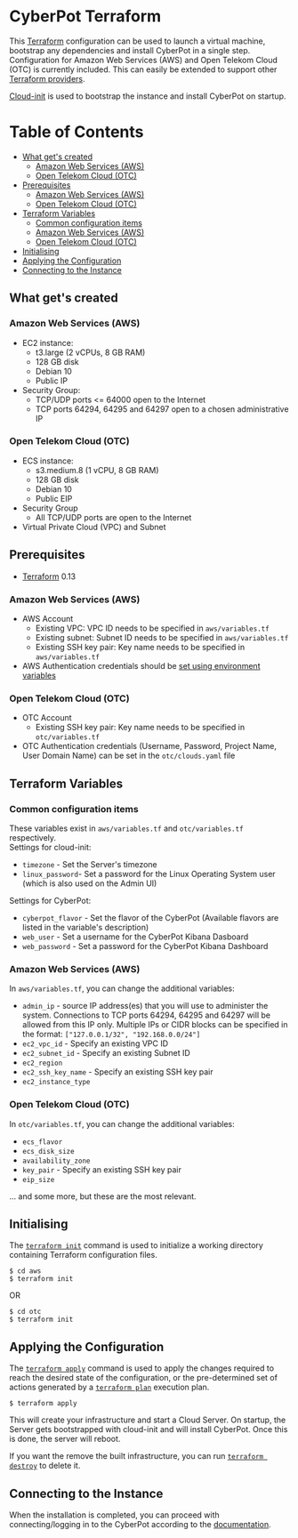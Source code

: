 # CyberPot Terraform
This [Terraform](https://www.terraform.io/) configuration can be used to launch a virtual machine, bootstrap any dependencies and install CyberPot in a single step.  
Configuration for Amazon Web Services (AWS) and Open Telekom Cloud (OTC) is currently included.
This can easily be extended to support other [Terraform providers](https://registry.terraform.io/browse/providers?category=public-cloud%2Ccloud-automation%2Cinfrastructure).

[Cloud-init](https://cloudinit.readthedocs.io/en/latest/) is used to bootstrap the instance and install CyberPot on startup.

# Table of Contents
- [What get's created](#what-created)
  - [Amazon Web Services (AWS)](#what-created-aws)
  - [Open Telekom Cloud (OTC)](#what-created-otc)
- [Prerequisites](#pre)
  - [Amazon Web Services (AWS)](#pre-aws)
  - [Open Telekom Cloud (OTC)](#pre-otc)
- [Terraform Variables](#variables)
  - [Common configuration items](#variables-common)
  - [Amazon Web Services (AWS)](#variables-aws)
  - [Open Telekom Cloud (OTC)](#variables-otc)
- [Initialising](#initialising)
- [Applying the Configuration](#applying)
- [Connecting to the Instance](#connecting)

<a name="what-created"></a>
## What get's created

<a name="what-created-aws"></a>
### Amazon Web Services (AWS)
* EC2 instance:
  * t3.large (2 vCPUs, 8 GB RAM)
  * 128 GB disk
  * Debian 10
  * Public IP
* Security Group:
  * TCP/UDP ports <= 64000 open to the Internet
  * TCP ports 64294, 64295 and 64297 open to a chosen administrative IP

<a name="what-created-otc"></a>
### Open Telekom Cloud (OTC)
* ECS instance:
  * s3.medium.8 (1 vCPU, 8 GB RAM)
  * 128 GB disk
  * Debian 10
  * Public EIP
* Security Group
  * All TCP/UDP ports are open to the Internet
* Virtual Private Cloud (VPC) and Subnet

<a name="pre"></a>
## Prerequisites
* [Terraform](https://www.terraform.io/) 0.13

<a name="pre-aws"></a>
### Amazon Web Services (AWS)
* AWS Account
  * Existing VPC: VPC ID needs to be specified in `aws/variables.tf`
  * Existing subnet: Subnet ID needs to be specified in `aws/variables.tf`
  * Existing SSH key pair: Key name needs to be specified in `aws/variables.tf`
* AWS Authentication credentials should be [set using environment variables](https://www.terraform.io/docs/providers/aws/index.html#environment-variables)

<a name="pre-otc"></a>
### Open Telekom Cloud (OTC)
* OTC Account
  * Existing SSH key pair: Key name needs to be specified in `otc/variables.tf`
* OTC Authentication credentials (Username, Password, Project Name, User Domain Name) can be set in the `otc/clouds.yaml` file

<a name="variables"></a>
## Terraform Variables

<a name="variables-common"></a>
### Common configuration items
These variables exist in `aws/variables.tf` and `otc/variables.tf` respectively.  
Settings for cloud-init:  
* `timezone` - Set the Server's timezone
* `linux_password`- Set a password for the Linux Operating System user (which is also used on the Admin UI)

Settings for CyberPot:  
* `cyberpot_flavor` - Set the flavor of the CyberPot (Available flavors are listed in the variable's description)
* `web_user` - Set a username for the CyberPot Kibana Dasboard
* `web_password` - Set a password for the CyberPot Kibana Dashboard

<a name="variables-aws"></a>
### Amazon Web Services (AWS)
In `aws/variables.tf`, you can change the additional variables:
* `admin_ip` - source IP address(es) that you will use to administer the system. Connections to TCP ports 64294, 64295 and 64297 will be allowed from this IP only. Multiple IPs or CIDR blocks can be specified in the format: `["127.0.0.1/32", "192.168.0.0/24"]`
* `ec2_vpc_id` - Specify an existing VPC ID
* `ec2_subnet_id` - Specify an existing Subnet ID
* `ec2_region`
* `ec2_ssh_key_name` - Specify an existing SSH key pair
* `ec2_instance_type`

<a name="variables-otc"></a>
### Open Telekom Cloud (OTC)
In `otc/variables.tf`, you can change the additional variables:
* `ecs_flavor`
* `ecs_disk_size`
* `availability_zone`
* `key_pair` - Specify an existing SSH key pair
* `eip_size`

... and some more, but these are the most relevant.

<a name="initialising"></a>
## Initialising
The [`terraform init`](https://www.terraform.io/docs/commands/init.html) command is used to initialize a working directory containing Terraform configuration files.

```
$ cd aws
$ terraform init
```
OR
```
$ cd otc
$ terraform init
```

<a name="applying"></a>
## Applying the Configuration
The [`terraform apply`](https://www.terraform.io/docs/commands/apply.html) command is used to apply the changes required to reach the desired state of the configuration, or the pre-determined set of actions generated by a [`terraform plan`](https://www.terraform.io/docs/commands/plan.html) execution plan.

```
$ terraform apply
```
This will create your infrastructure and start a Cloud Server. On startup, the Server gets bootstrapped with cloud-init and will install CyberPot. Once this is done, the server will reboot.

If you want the remove the built infrastructure, you can run [`terraform destroy`](https://www.terraform.io/docs/commands/destroy.html) to delete it.

<a name="connecting"></a>
## Connecting to the Instance
When the installation is completed, you can proceed with connecting/logging in to the CyberPot according to the [documentation](https://github.com/khulnasoft/cyberpot#ssh-and-web-access).
